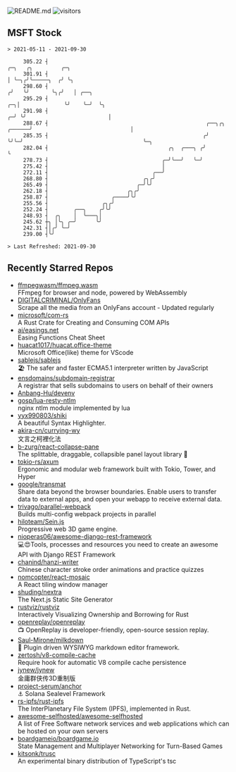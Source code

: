 ![README.md](https://github.com/Gerhut/Gerhut/workflows/README.md/badge.svg)
![visitors](https://visitors.vercel.app/Gerhut/Gerhut?token=8cf69d1f6813d272ef062726b6070c9be4ff72038cfe5a7ded7384a8da65d866)

## MSFT Stock

```
> 2021-05-11 - 2021-09-30

     305.22 ┤                                                                      ╭─╮   ╭╮         ╭─╮          
     301.91 ┤                                                                      │ ╰─╮╭╯╰─────╮  ╭╯ ╰╮         
     298.60 ┤                                                                     ╭╯   ╰╯       ╰╮╭╯   │ ╭──╮    
     295.29 ┤                                                                  ╭─╮│              ╰╯    ╰─╯  ╰╮   
     291.98 ┤                                                                ╭─╯ ╰╯                          │   
     288.67 ┤                                                  ╭──╮╭╮ ╭──────╯                               │   
     285.35 ┤                                                 ╭╯  ╰╯╰─╯                                      ╰─╮ 
     282.04 ┤                                      ╭╮  ╭───╮ ╭╯                                                ╰ 
     278.73 ┤                                    ╭─╯╰──╯   ╰─╯                                                   
     275.42 ┤                                    │                                                               
     272.11 ┤                                 ╭──╯                                                               
     268.80 ┤                              ╭╮╭╯                                                                  
     265.49 ┤                            ╭─╯╰╯                                                                   
     262.18 ┤                         ╭╮╭╯                                                                       
     258.87 ┤                    ╭────╯╰╯                                                                        
     255.56 ┤                 ╭╮╭╯                                                                               
     252.24 ┤        ╭──╮    ╭╯╰╯                                                                                
     248.93 ┤  ╭╮    │  ╰───╮│                                                                                   
     245.62 ┼╮ │╰╮ ╭─╯      ╰╯                                                                                   
     242.31 ┤│╭╯ ╰─╯                                                                                             
     239.00 ┤╰╯                                                                                                  

> Last Refreshed: 2021-09-30
```

## Recently Starred Repos

- [ffmpegwasm/ffmpeg.wasm](https://github.com/ffmpegwasm/ffmpeg.wasm)  
  FFmpeg for browser and node, powered by WebAssembly
- [DIGITALCRIMINAL/OnlyFans](https://github.com/DIGITALCRIMINAL/OnlyFans)  
  Scrape all the media from an OnlyFans account - Updated regularly
- [microsoft/com-rs](https://github.com/microsoft/com-rs)  
  A Rust Crate for Creating and Consuming COM APIs
- [ai/easings.net](https://github.com/ai/easings.net)  
  Easing Functions Cheat Sheet
- [huacat1017/huacat.office-theme](https://github.com/huacat1017/huacat.office-theme)  
  Microsoft Office(like) theme for VScode
- [sablejs/sablejs](https://github.com/sablejs/sablejs)  
  🏖️ The safer and faster ECMA5.1 interpreter written by JavaScript
- [ensdomains/subdomain-registrar](https://github.com/ensdomains/subdomain-registrar)  
  A registrar that sells subdomains to users on behalf of their owners
- [Anbang-Hu/devenv](https://github.com/Anbang-Hu/devenv)  
- [gosp/lua-resty-ntlm](https://github.com/gosp/lua-resty-ntlm)  
  nginx ntlm module implemented by lua
- [yyx990803/shiki](https://github.com/yyx990803/shiki)  
  A beautiful Syntax Highlighter.
- [akira-cn/currying-wy](https://github.com/akira-cn/currying-wy)  
  文言之柯裡化法
- [b-zurg/react-collapse-pane](https://github.com/b-zurg/react-collapse-pane)  
  The splittable, draggable, collapsible panel layout library 🎉
- [tokio-rs/axum](https://github.com/tokio-rs/axum)  
  Ergonomic and modular web framework built with Tokio, Tower, and Hyper
- [google/transmat](https://github.com/google/transmat)  
  Share data beyond the browser boundaries. Enable users to transfer data to external apps, and open your webapp to receive external data.
- [trivago/parallel-webpack](https://github.com/trivago/parallel-webpack)  
  Builds multi-config webpack projects in parallel
- [hiloteam/Sein.js](https://github.com/hiloteam/Sein.js)  
  Progressive web 3D game engine.
- [nioperas06/awesome-django-rest-framework](https://github.com/nioperas06/awesome-django-rest-framework)  
   💻😍Tools, processes and resources you need to create an awesome API with Django REST Framework
- [chanind/hanzi-writer](https://github.com/chanind/hanzi-writer)  
  Chinese character stroke order animations and practice quizzes
- [nomcopter/react-mosaic](https://github.com/nomcopter/react-mosaic)  
  A React tiling window manager
- [shuding/nextra](https://github.com/shuding/nextra)  
  The Next.js Static Site Generator
- [rustviz/rustviz](https://github.com/rustviz/rustviz)  
  Interactively Visualizing Ownership and Borrowing for Rust
- [openreplay/openreplay](https://github.com/openreplay/openreplay)  
  :tv: OpenReplay is developer-friendly, open-source session replay.
- [Saul-Mirone/milkdown](https://github.com/Saul-Mirone/milkdown)  
  🍼 Plugin driven WYSIWYG  markdown editor framework.
- [zertosh/v8-compile-cache](https://github.com/zertosh/v8-compile-cache)  
  Require hook for automatic V8 compile cache persistence
- [jynew/jynew](https://github.com/jynew/jynew)  
  金庸群侠传3D重制版
- [project-serum/anchor](https://github.com/project-serum/anchor)  
  ⚓ Solana Sealevel Framework
- [rs-ipfs/rust-ipfs](https://github.com/rs-ipfs/rust-ipfs)  
  The InterPlanetary File System (IPFS), implemented in Rust.
- [awesome-selfhosted/awesome-selfhosted](https://github.com/awesome-selfhosted/awesome-selfhosted)  
  A list of Free Software network services and web applications which can be hosted on your own servers
- [boardgameio/boardgame.io](https://github.com/boardgameio/boardgame.io)  
  State Management and Multiplayer Networking for Turn-Based Games
- [kitsonk/trusc](https://github.com/kitsonk/trusc)  
  An experimental binary distribution of TypeScript's tsc
